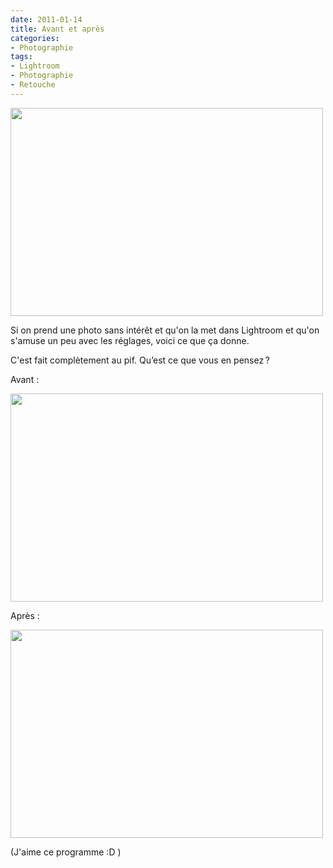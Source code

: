 ```yaml
---
date: 2011-01-14
title: Avant et après
categories:
- Photographie
tags:
- Lightroom
- Photographie
- Retouche
---
```

<img class="alignnone size-medium wp-image-2724" title="Lightroom" src="https://dlgjp9x71cipk.cloudfront.net/2011/01/Lightroom1-500x333.png" alt="" width="500" height="333" />

Si on prend une photo sans intérêt et qu'on la met dans Lightroom et qu'on s'amuse un peu avec les réglages, voici ce que ça donne.

<!--more-->

C'est fait complètement au pif. Qu’est ce que vous en pensez ?

Avant :

<a href="https://dlgjp9x71cipk.cloudfront.net/2011/01/avant.jpg"><img class="alignnone size-medium wp-image-2723" title="Avant" src="https://dlgjp9x71cipk.cloudfront.net/2011/01/avant-500x333.jpg" alt="" width="500" height="333" /></a>

Après :

<a href="https://dlgjp9x71cipk.cloudfront.net/2011/01/après.jpg"><img class="alignnone size-medium wp-image-2722" title="Après" src="https://dlgjp9x71cipk.cloudfront.net/2011/01/après-500x333.jpg" alt="" width="500" height="333" /></a>

(J'aime ce programme :D )
